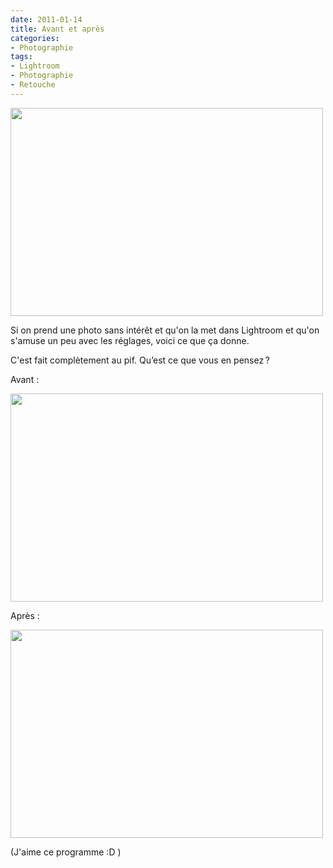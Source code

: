 ```yaml
---
date: 2011-01-14
title: Avant et après
categories:
- Photographie
tags:
- Lightroom
- Photographie
- Retouche
---
```

<img class="alignnone size-medium wp-image-2724" title="Lightroom" src="https://dlgjp9x71cipk.cloudfront.net/2011/01/Lightroom1-500x333.png" alt="" width="500" height="333" />

Si on prend une photo sans intérêt et qu'on la met dans Lightroom et qu'on s'amuse un peu avec les réglages, voici ce que ça donne.

<!--more-->

C'est fait complètement au pif. Qu’est ce que vous en pensez ?

Avant :

<a href="https://dlgjp9x71cipk.cloudfront.net/2011/01/avant.jpg"><img class="alignnone size-medium wp-image-2723" title="Avant" src="https://dlgjp9x71cipk.cloudfront.net/2011/01/avant-500x333.jpg" alt="" width="500" height="333" /></a>

Après :

<a href="https://dlgjp9x71cipk.cloudfront.net/2011/01/après.jpg"><img class="alignnone size-medium wp-image-2722" title="Après" src="https://dlgjp9x71cipk.cloudfront.net/2011/01/après-500x333.jpg" alt="" width="500" height="333" /></a>

(J'aime ce programme :D )
